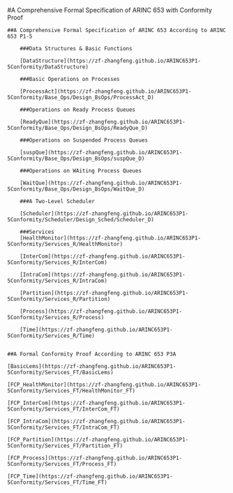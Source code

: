 
#A Comprehensive Formal Specification of ARINC 653 with Conformity Proof

    ##A Comprehensive Formal Specification of ARINC 653 According to ARINC 653 P1-5

        ###Data Structures & Basic Functions

        [DataStructure](https://zf-zhangfeng.github.io/ARINC653P1-5Conformity/DataStructure)

        ###Basic Operations on Processes

        [ProcessAct](https://zf-zhangfeng.github.io/ARINC653P1-5Conformity/Base_Ops/Design_BsOps/ProcessAct_D)

        ###Operations on Ready Process Queues

        [ReadyQue](https://zf-zhangfeng.github.io/ARINC653P1-5Conformity/Base_Ops/Design_BsOps/ReadyQue_D)

        ###Operations on Suspended Process Queues

        [suspQue](https://zf-zhangfeng.github.io/ARINC653P1-5Conformity/Base_Ops/Design_BsOps/suspQue_D)

        ###Operations on WAiting Process Queues

        [WaitQue](https://zf-zhangfeng.github.io/ARINC653P1-5Conformity/Base_Ops/Design_BsOps/WaitQue_D)

        ###A Two-Level Scheduler

        [Scheduler](https://zf-zhangfeng.github.io/ARINC653P1-5Conformity/Scheduler/Design_Sched/Scheduler_D)

        ###Services
        [HealthMonitor](https://zf-zhangfeng.github.io/ARINC653P1-5Conformity/Services_R/HealthMonitor)

        [InterCom](https://zf-zhangfeng.github.io/ARINC653P1-5Conformity/Services_R/InterCom)

        [IntraCom](https://zf-zhangfeng.github.io/ARINC653P1-5Conformity/Services_R/IntraCom)

        [Partition](https://zf-zhangfeng.github.io/ARINC653P1-5Conformity/Services_R/Partition)

        [Process](https://zf-zhangfeng.github.io/ARINC653P1-5Conformity/Services_R/Process)

        [Time](https://zf-zhangfeng.github.io/ARINC653P1-5Conformity/Services_R/Time)


    ##A Formal Conformity Proof According to ARINC 653 P3A

    [BasicLems](https://zf-zhangfeng.github.io/ARINC653P1-5Conformity/Services_FT/BasicLems)

    [FCP_HealthMonitor](https://zf-zhangfeng.github.io/ARINC653P1-5Conformity/Services_FT/HealthMonitor_FT)

    [FCP_InterCom](https://zf-zhangfeng.github.io/ARINC653P1-5Conformity/Services_FT/InterCom_FT)

    [FCP_IntraCom](https://zf-zhangfeng.github.io/ARINC653P1-5Conformity/Services_FT/IntraCom_FT)

    [FCP_Partition](https://zf-zhangfeng.github.io/ARINC653P1-5Conformity/Services_FT/Partition_FT)

    [FCP_Process](https://zf-zhangfeng.github.io/ARINC653P1-5Conformity/Services_FT/Process_FT)

    [FCP_Time](https://zf-zhangfeng.github.io/ARINC653P1-5Conformity/Services_FT/Time_FT)
